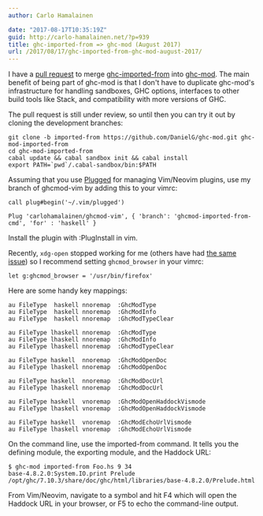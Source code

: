 ```yaml
---
author: Carlo Hamalainen

date: "2017-08-17T10:35:19Z"
guid: http://carlo-hamalainen.net/?p=939
title: ghc-imported-from => ghc-mod (August 2017)
url: /2017/08/17/ghc-imported-from-ghc-mod-august-2017/
---
```

I have a [pull request](https://github.com/DanielG/ghc-mod/pull/823) to merge [ghc-imported-from](https://hackage.haskell.org/package/ghc-imported-from) into [ghc-mod](https://github.com/DanielG/ghc-mod). The main benefit of being part of ghc-mod is that I don't have to duplicate ghc-mod's infrastructure for handling sandboxes, GHC options, interfaces to other build tools like Stack, and compatibility with more versions of GHC.

The pull request is still under review, so until then you can try it out by cloning the development branches:

```
git clone -b imported-from https://github.com/DanielG/ghc-mod.git ghc-mod-imported-from
cd ghc-mod-imported-from
cabal update && cabal sandbox init && cabal install
export PATH=`pwd`/.cabal-sandbox/bin:$PATH
```

Assuming that you use [Plugged](https://github.com/junegunn/vim-plug) for managing Vim/Neovim plugins, use my branch of ghcmod-vim by adding this to your vimrc:
```
call plug#begin('~/.vim/plugged')

Plug 'carlohamalainen/ghcmod-vim', { 'branch': 'ghcmod-imported-from-cmd', 'for' : 'haskell' }
```

Install the plugin with :PlugInstall in vim.

Recently, `xdg-open` stopped working for me (others have had [the same issue](https://unix.stackexchange.com/questions/237250/how-can-i-open-all-urls-in-my-browser-with-xdg-open)) so I recommend setting `ghcmod_browser` in your vimrc:

```
let g:ghcmod_browser = '/usr/bin/firefox'
```

Here are some handy key mappings:

```
au FileType  haskell nnoremap  :GhcModType
au FileType  haskell nnoremap  :GhcModInfo
au FileType  haskell nnoremap  :GhcModTypeClear

au FileType lhaskell nnoremap  :GhcModType
au FileType lhaskell nnoremap  :GhcModInfo
au FileType lhaskell nnoremap  :GhcModTypeClear

au FileType haskell  nnoremap  :GhcModOpenDoc
au FileType lhaskell nnoremap  :GhcModOpenDoc

au FileType haskell  nnoremap  :GhcModDocUrl
au FileType lhaskell nnoremap  :GhcModDocUrl

au FileType haskell  vnoremap  :GhcModOpenHaddockVismode
au FileType lhaskell vnoremap  :GhcModOpenHaddockVismode

au FileType haskell  vnoremap  :GhcModEchoUrlVismode
au FileType lhaskell vnoremap  :GhcModEchoUrlVismode
```

On the command line, use the imported-from command. It tells you the defining module, the exporting module, and the Haddock URL:

```
$ ghc-mod imported-from Foo.hs 9 34
base-4.8.2.0:System.IO.print Prelude /opt/ghc/7.10.3/share/doc/ghc/html/libraries/base-4.8.2.0/Prelude.html
```

From Vim/Neovim, navigate to a symbol and hit F4 which will open the Haddock URL in your browser, or F5 to echo the command-line output.
